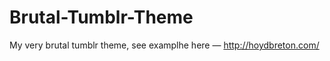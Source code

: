 Brutal-Tumblr-Theme
=====================

My very brutal tumblr theme, see examplhe here — http://hoydbreton.com/
